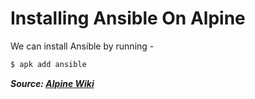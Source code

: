 # Installing Ansible On Alpine

We can install Ansible by running -

```bash
$ apk add ansible
```

**_Source: [Alpine Wiki](https://wiki.alpinelinux.org/wiki/Ansible)_**
